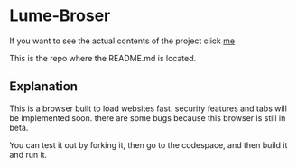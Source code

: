 # Lume-Broser
If you want to see the actual contents of the project click [me](https://github.com/HahaAhhDev/Lume-Browser-contents)

This is the repo where the README.md is located.

## Explanation
This is a browser built to load websites fast. security features and tabs will be implemented soon. there are some bugs because this browser is still in beta.

You can test it out by forking it, then go to the codespace, and then build it and run it.
